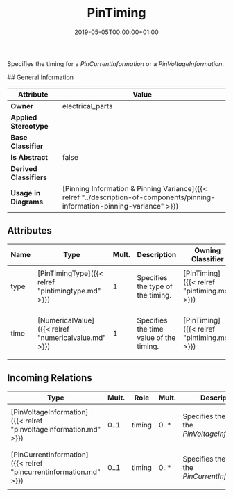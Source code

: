 ﻿---
title: PinTiming
toc: false
type: specs
date: "2019-05-05T00:00:00+01:00"
draft: false
menu_name: vec120

# Prev/next pager order (if `docs_section_pager` enabled in `params.toml`)
weight: 
---
<html>   <head>     </head>   <body>     <p> Specifies the timing for a <i>PinCurrentInformation </i>or a <i>PinVoltageInformation</i>.      </p>    </body> </html> 
## General Information

| Attribute               | Value |
|-------------------------|-------|
| **Owner**               | electrical_parts |
| **Applied Stereotype**  |   |
| **Base Classifier**     |   |
| **Is Abstract**         | false |
| **Derived Classifiers** |   |
| **Usage in Diagrams**   | [Pinning Information & Pinning Variance]({{< relref "../description-of-components/pinning-information-pinning-variance" >}})<br/>  |

## Attributes
|  Name  |  Type  |  Mult.  |  Description  |  Owning Classifier  |
|--------|--------|---------|---------------|--------------|
|type | [PinTimingType]({{< relref "pintimingtype.md" >}}) | 1 | <html>   <head>     </head>   <body>     <p> Specifies the type of the timing.      </p>    </body> </html>  | [PinTiming]({{< relref "pintiming.md" >}}) |
|time | [NumericalValue]({{< relref "numericalvalue.md" >}}) | 1 | <html>   <head>     </head>   <body>     <p> Specifies the time value of the timing.      </p>    </body> </html>  | [PinTiming]({{< relref "pintiming.md" >}}) |

##  Incoming Relations
|    Type  |   Mult.  |   Role    |   Mult.   |   Description  |
|----------|----------|-----------|-----------|----------------|
| [PinVoltageInformation]({{< relref "pinvoltageinformation.md" >}}) | 0..1 | timing | 0..* | <html>   <head>     </head>   <body>     <p> Specifies the timing of the <i>PinVoltageInformation</i>.      </p>    </body> </html>  |
| [PinCurrentInformation]({{< relref "pincurrentinformation.md" >}}) | 0..1 | timing | 0..* | <html>   <head>     </head>   <body>     <p> Specifies the timing of the <i>PinCurrentInformation.</i>      </p>    </body> </html>  |
